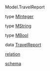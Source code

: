 Model.TravelReport

type [MInteger](Model-TravelReport.html#t:MInteger)

type [MString](Model-TravelReport.html#t:MString)

type [MBool](Model-TravelReport.html#t:MBool)

data [TravelReport](Model-TravelReport.html#t:TravelReport)

[relation](Model-TravelReport.html#v:relation)

[schema](Model-TravelReport.html#v:schema)
